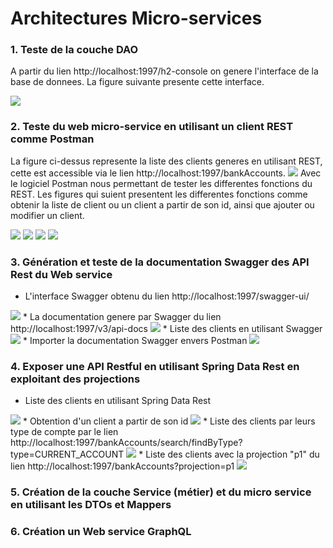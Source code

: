 # Architectures Micro-services


### 1. Teste de la couche DAO
A partir du lien http://localhost:1997/h2-console on genere l'interface de la base de donnees. La figure suivante presente cette interface.

<img src="captures/1_1.png">

### 2. Teste du web micro-service en utilisant un client REST comme Postman
La figure ci-dessus represente la liste des clients generes en utilisant REST, cette est accessible via le lien http://localhost:1997/bankAccounts.
<img src="captures/1_2.png">
Avec le logiciel Postman nous permettant de tester les differentes fonctions du REST. Les figures qui suient presentent les differentes fonctions comme obtenir la liste de client ou un client a partir de son id, ainsi que ajouter ou modifier un client.

<img src="captures/2_1.png">
<img src="captures/2_2.png">
<img src="captures/2_3.png">
<img src="captures/2_4.png">

### 3. Génération et teste de la documentation Swagger des API Rest du Web service
* L'interface Swagger obtenu du lien http://localhost:1997/swagger-ui/
<img src="captures/3_1.png">
* La documentation genere par Swagger du lien http://localhost:1997/v3/api-docs
<img src="captures/3_2.png">
* Liste des clients en utilisant Swagger 
<img src="captures/3_3.png">
* Importer la documentation Swagger envers Postman
<img src="captures/3_4.png">

### 4. Exposer une API Restful en utilisant Spring Data Rest en exploitant des projections
* Liste des clients en utilisant Spring Data Rest
<img src="captures/4_1.png">
* Obtention d'un client a partir de son id 
<img src="captures/4_2.png">
* Liste des clients par leurs type de compte par le lien http://localhost:1997/bankAccounts/search/findByType?type=CURRENT_ACCOUNT
<img src="captures/4_3.png">
* Liste des clients avec la projection "p1" du lien http://localhost:1997/bankAccounts?projection=p1
<img src="captures/4_4.png">

### 5. Création de la couche Service (métier) et du micro service en utilisant les DTOs et Mappers
### 6. Création un Web service GraphQL